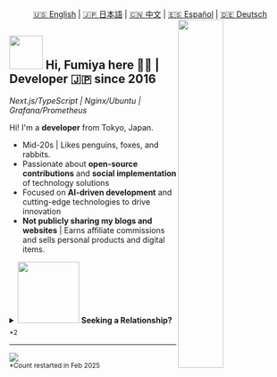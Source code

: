 <div align="center">
  <a href="README.md">🇺🇸 English</a> | 
  <a href="README.ja.md">🇯🇵 日本語</a> | 
  <a href="README.zh.md">🇨🇳 中文</a> | 
  <a href="README.es.md">🇪🇸 Español</a> | 
  <a href="README.de.md">🇩🇪 Deutsch</a>
</div>

<div>
  <img align="right" width="40%" src="https://yuis.xsrv.jp/images/ss/_58997ddc-4520-4a83-b01f-ac4f6d92be98-removebg-preview%20-%20Copy.png">
</div>

## <img src="https://yuis.xsrv.jp/images/ss/d1ccb027cb74358f8c5b5eff0d9c087d.gif" width="60"/> Hi, Fumiya here 🐱‍💻 | **Developer** 🇯🇵 since 2016
*Next.js/TypeScript | Nginx/Ubuntu | Grafana/Prometheus* 
<br />

<p align="left">Hi! I'm a <strong>developer</strong> from Tokyo, Japan.</p>

- Mid-20s | Likes penguins, foxes, and rabbits.  
- Passionate about **open-source contributions** and **social implementation** of technology solutions  
- Focused on **AI-driven development** and cutting-edge technologies to drive innovation  
- **Not publicly sharing my blogs and websites** | Earns affiliate commissions and sells personal products and digital items.  


<details>
<summary><img src="https://yuis.xsrv.jp/images/ss/67298b77c86231ffb42126c4954f9b39.gif" width="110"/> <strong>Seeking a Relationship?</strong> <sub>*2</sub></summary>

- He/Him, Not a minority | **Single as of Feb 2025**  
- Looking for an <strong>Asian <sub>*1</sub> partner</strong>
- Someone who **likes/respects** our culture and language (as I do)  
- Preferably in the **web or online marketing field**  

<sub>*1: Limited to individuals from Indonesia, India, Japan, Malaysia, Thailand, or Vietnam, as I appreciate these countries and am open to learning more about their cultures and people.</sub>  
<sub>*2: Availability may vary over time; please verify availability accordingly.</sub>
</details>  

---

<!--Profile Count Badge-->
<p align="left">
  <img src="https://komarev.com/ghpvc/?username=yuis-ice&label=Profile%20views&color=770677&style=for-the-badge&logo=star" style="padding-right:20px;" />
  <br />
  <sub>*Count restarted in Feb 2025</sub>
</p>
